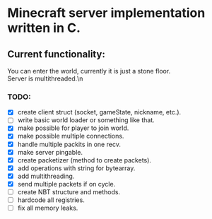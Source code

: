 # Minecraft server implementation written in C.

## Current functionality:
You can enter the world, currently it is just a stone floor.\
Server is multithreaded.\n

### TODO:
  - [x] create client struct (socket, gameState, nickname, etc.).
  - [ ] write basic world loader or something like that.
  - [x] make possible for player to join world.
  - [x] make possible multiple connections.
  - [x] handle multiple packits in one recv.
  - [x] make server pingable.
  - [x] create packetizer (method to create packets).
  - [x] add operations with string for bytearray.
  - [x] add multithreading.
  - [x] send multiple packets if on cycle.
  - [ ] create NBT structure and methods.
  - [ ] hardcode all registries.
  - [ ] fix all memory leaks.